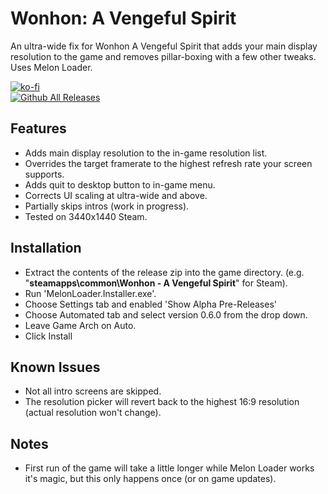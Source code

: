# Wonhon: A Vengeful Spirit
An ultra-wide fix for Wonhon A Vengeful Spirit that adds your main display resolution to the game and removes pillar-boxing with a few other tweaks. Uses Melon Loader.

[![ko-fi](https://ko-fi.com/img/githubbutton_sm.svg)](https://ko-fi.com/F2F2DI3WA)<br>
[![Github All Releases](https://img.shields.io/github/downloads/p1xel8ted/WonhonSpirit/total.svg)](https://github.com/p1xel8ted/WonhonSpirit/releases)

## Features

* Adds main display resolution to the in-game resolution list.
* Overrides the target framerate to the highest refresh rate your screen supports.
* Adds quit to desktop button to in-game menu.
* Corrects UI scaling at ultra-wide and above.
* Partially skips intros (work in progress).
* Tested on 3440x1440 Steam.

## Installation

- Extract the contents of the release zip into the game directory. (e.g. "**steamapps\common\Wonhon - A Vengeful Spirit**" for Steam).
- Run 'MelonLoader.Installer.exe'.
- Choose Settings tab and enabled 'Show Alpha Pre-Releases'
- Choose Automated tab and select version 0.6.0 from the drop down.
- Leave Game Arch on Auto.
- Click Install

## Known Issues

- Not all intro screens are skipped.
- The resolution picker will revert back to the highest 16:9 resolution (actual resolution won't change).

## Notes

- First run of the game will take a little longer while Melon Loader works it's magic, but this only happens once (or on game updates).
